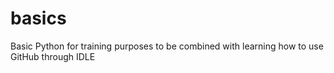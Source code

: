 # basics
Basic Python for training purposes to be combined with learning how to use GitHub through IDLE 
